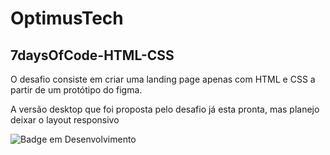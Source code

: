 <h1>OptimusTech</h1>
<h2>7daysOfCode-HTML-CSS</h2>
<p style: font-weigth: "bold">O desafio consiste em criar uma landing page apenas com HTML e CSS a partir de um protótipo do figma.</p>
<p>A versão desktop que foi proposta pelo desafio já esta pronta, mas planejo deixar o layout responsivo</p>


![Badge em Desenvolvimento](http://img.shields.io/static/v1?label=STATUS&message=EM%20DESENVOLVIMENTO&color=GREEN&style=for-the-badge)
